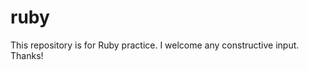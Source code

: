 ruby
=============

This repository is for Ruby practice. I welcome any constructive input. Thanks!


